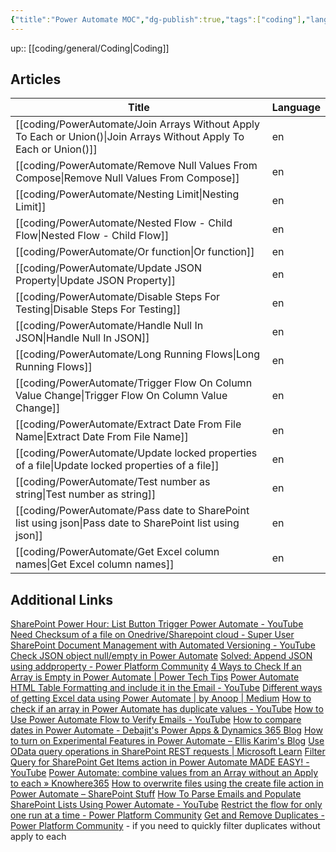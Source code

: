```yaml
---
{"title":"Power Automate MOC","dg-publish":true,"tags":["coding"],"language":"en","permalink":"/coding/power-automate/power-automate/","dgPassFrontmatter":true}
---
```


up:: [[coding/general/Coding\|Coding]]

## Articles

| Title                                                                                                                  | Language |
| ---------------------------------------------------------------------------------------------------------------------- | -------- |
| [[coding/PowerAutomate/Join Arrays Without Apply To Each or Union()\|Join Arrays Without Apply To Each or Union()]] | en       |
| [[coding/PowerAutomate/Remove Null Values From Compose\|Remove Null Values From Compose]]                           | en       |
| [[coding/PowerAutomate/Nesting Limit\|Nesting Limit]]                                                               | en       |
| [[coding/PowerAutomate/Nested Flow - Child Flow\|Nested Flow - Child Flow]]                                         | en       |
| [[coding/PowerAutomate/Or function\|Or function]]                                                                   | en       |
| [[coding/PowerAutomate/Update JSON Property\|Update JSON Property]]                                                 | en       |
| [[coding/PowerAutomate/Disable Steps For Testing\|Disable Steps For Testing]]                                       | en       |
| [[coding/PowerAutomate/Handle Null In JSON\|Handle Null In JSON]]                                                   | en       |
| [[coding/PowerAutomate/Long Running Flows\|Long Running Flows]]                                                     | en       |
| [[coding/PowerAutomate/Trigger Flow On Column Value Change\|Trigger Flow On Column Value Change]]                   | en       |
| [[coding/PowerAutomate/Extract Date From File Name\|Extract Date From File Name]]                                   | en       |
| [[coding/PowerAutomate/Update locked properties of a file\|Update locked properties of a file]]                     | en       |
| [[coding/PowerAutomate/Test number as string\|Test number as string]]                                               | en       |
| [[coding/PowerAutomate/Pass date to SharePoint list using json\|Pass date to SharePoint list using json]]           | en       |
| [[coding/PowerAutomate/Get Excel column names\|Get Excel column names]]                                             | en       |

## Additional Links

[SharePoint Power Hour: List Button Trigger Power Automate - YouTube](https://www.youtube.com/watch?v=C-oLlVtRrUk)
[Need Checksum of a file on Onedrive/Sharepoint cloud - Super User](https://superuser.com/questions/1655800/need-checksum-of-a-file-on-onedrive-sharepoint-cloud)
[SharePoint Document Management with Automated Versioning - YouTube](https://www.youtube.com/watch?v=bGUaJpixHbs)
[Check JSON object null/empty in Power Automate](https://www.ipiyush.me/blog/check-null-or-empty-power-automate)
[Solved: Append JSON using addproperty - Power Platform Community](https://powerusers.microsoft.com/t5/General-Power-Automate/Append-JSON-using-addproperty/td-p/959734)
[4 Ways to Check If an Array is Empty in Power Automate | Power Tech Tips](https://www.powertechtips.com/check-if-array-is-empty-power-automate/)
[Power Automate HTML Table Formatting and include it in the Email - YouTube](https://www.youtube.com/watch?v=6lddmGzfPgY)
[Different ways of getting Excel data using Power Automate | by Anoop | Medium](https://anoopt.medium.com/different-ways-of-getting-excel-data-using-power-automate-e21292b1d02a)
[How to check if an array in Power Automate has duplicate values - YouTube](https://www.youtube.com/watch?v=LjDSnt8IBTA)
[How to Use Power Automate Flow to Verify Emails - YouTube](https://www.youtube.com/watch?v=2n4tb_wvRoc)
[How to compare dates in Power Automate - Debajit's Power Apps & Dynamics 365 Blog](https://debajmecrm.com/how-to-compare-dates-in-power-automate/)
[How to turn on Experimental Features in Power Automate – Ellis Karim's Blog](https://elliskarim.com/2022/01/07/how-to-turn-on-experimental-features-in-power-automate/)
[Use OData query operations in SharePoint REST requests | Microsoft Learn](https://learn.microsoft.com/en-us/sharepoint/dev/sp-add-ins/use-odata-query-operations-in-sharepoint-rest-requests)
[Filter Query for SharePoint Get Items action in Power Automate MADE EASY! - YouTube](https://www.youtube.com/watch?app=desktop&v=I8FdUmECAn8)
[Power Automate: combine values from an Array without an Apply to each » Knowhere365](https://knowhere365.space/power-automate-combine-values-from-an-array-without-an-apply-to-each/)
[How to overwrite files using the create file action in Power Automate – SharePoint Stuff](https://sharepointstuff.com/2022/04/20/overwrite-files-using-create-file-action/)
[How To Parse Emails and Populate SharePoint Lists Using Power Automate - YouTube](https://www.youtube.com/watch?v=iA3dYLQbeIw)
[Restrict the flow for only one run at a time - Power Platform Community](https://powerusers.microsoft.com/t5/General-Power-Automate/Restrict-the-flow-for-only-one-run-at-a-time/td-p/1441250)
[Get and Remove Duplicates - Power Platform Community](https://powerusers.microsoft.com/t5/Power-Automate-Cookbook/Get-and-Remove-Duplicates/m-p/1662426) - if you need to quickly filter duplicates without apply to each

